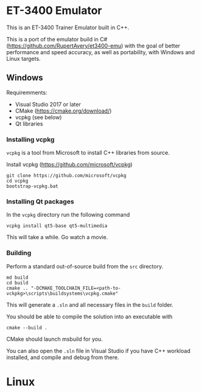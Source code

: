 # ET-3400 Emulator

This is an ET-3400 Trainer Emulator built in C++.

This is a port of the emulator build in C# (https://github.com/RupertAvery/et3400-emu) with the goal of better performance and speed accuracy, as well as portability, with Windows and Linux targets.

## Windows

Requiremments:

* Visual Studio 2017 or later
* CMake (https://cmake.org/download/)
* vcpkg (see below)
* Qt libraries

### Installing vcpkg 

`vcpkg` is a tool from Microsoft to install C++ libraries from source.

Install vcpkg (https://github.com/microsoft/vcpkg)

```
git clone https://github.com/microsoft/vcpkg
cd vcpkg
bootstrap-vcpkg.bat
```

### Installing Qt packages

In the `vcpkg` directory run the following command

```
vcpkg install qt5-base qt5-multimedia
```

This will take a while. Go watch a movie.

### Building

Perform a standard out-of-source build from the `src` directory.

```
md build
cd build
cmake .. "-DCMAKE_TOOLCHAIN_FILE=<path-to-vckpkg>\scripts\buildsystems\vcpkg.cmake"
```

This will generate a `.sln` and all necessary files in the `build` folder.

You should be able to compile the solution into an executable with

```
cmake --build .
```

CMake should launch msbuild for you.

You can also open the `.sln` file in Visual Studio if you have C++ workload installed, and compile and debug from there.


# Linux
